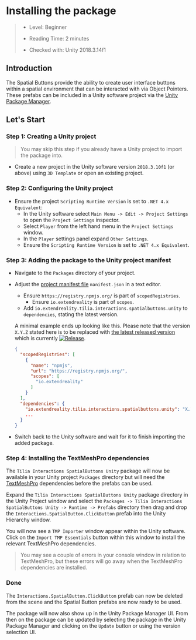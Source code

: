 # Installing the package

> * Level: Beginner
>
> * Reading Time: 2 minutes
>
> * Checked with: Unity 2018.3.14f1

## Introduction

The Spatial Buttons provide the ability to create user interface buttons within a spatial environment that can be interacted with via Object Pointers. These prefabs can be included in a Unity software project via the [Unity Package Manager].

## Let's Start

### Step 1: Creating a Unity project

> You may skip this step if you already have a Unity project to import the package into.

* Create a new project in the Unity software version `2018.3.10f1` (or above) using `3D Template` or open an existing project.

### Step 2: Configuring the Unity project

* Ensure the project `Scripting Runtime Version` is set to `.NET 4.x Equivalent`:
  * In the Unity software select `Main Menu -> Edit -> Project Settings` to open the `Project Settings` inspector.
  * Select `Player` from the left hand menu in the `Project Settings` window.
  * In the `Player` settings panel expand `Other Settings`.
  * Ensure the `Scripting Runtime Version` is set to `.NET 4.x Equivalent`.

### Step 3: Adding the package to the Unity project manifest

* Navigate to the `Packages` directory of your project.
* Adjust the [project manifest file][Project-Manifest] `manifest.json` in a text editor.
  * Ensure `https://registry.npmjs.org/` is part of `scopedRegistries`.
    * Ensure `io.extendreality` is part of `scopes`.
  * Add `io.extendreality.tilia.interactions.spatialbuttons.unity` to `dependencies`, stating the latest version.

  A minimal example ends up looking like this. Please note that the version `X.Y.Z` stated here is to be replaced with [the latest released version][Latest-Release] which is currently [![Release][Version-Release]][Releases].
  ```json
  {
    "scopedRegistries": [
      {
        "name": "npmjs",
        "url": "https://registry.npmjs.org/",
        "scopes": [
          "io.extendreality"
        ]
      }
    ],
    "dependencies": {
      "io.extendreality.tilia.interactions.spatialbuttons.unity": "X.Y.Z",
      ...
    }
  }
  ```
* Switch back to the Unity software and wait for it to finish importing the added package.

### Step 4: Installing the TextMeshPro dependencies

The `Tilia Interactions SpatialButtons Unity` package will now be available in your Unity project `Packages` directory but will need the [TextMeshPro] dependencies before the prefabs can be used.

Expand the `Tilia Interactions SpatialButtons Unity` package directory in the Unity Project window and select the `Packages -> Tilia Interactions SpatialButtons Unity -> Runtime -> Prefabs` directory then drag and drop the `Interactions.SpatialButton.ClickButton` prefab into the Unity Hierarchy window.

You will now see a `TMP Importer` window appear within the Unity software. Click on the `Import TMP Essentials` button within this window to install the relevant TextMeshPro dependencies.

> You may see a couple of errors in your console window in relation to TextMeshPro, but these errors will go away when the TextMeshPro dependencies are installed.

### Done

The `Interactions.SpatialButton.ClickButton` prefab can now be deleted from the scene and the Spatial Button prefabs are now ready to be used.

The package will now also show up in the Unity Package Manager UI. From then on the package can be updated by selecting the package in the Unity Package Manager and clicking on the `Update` button or using the version selection UI.

[Unity]: https://unity3d.com/
[Unity Package Manager]: https://docs.unity3d.com/Manual/upm-ui.html
[Project-Manifest]: https://docs.unity3d.com/Manual/upm-manifestPrj.html
[Version-Release]: https://img.shields.io/github/release/ExtendRealityLtd/Tilia.Interactions.SpatialButtons.Unity.svg
[Releases]: ../../../../../releases
[Latest-Release]: ../../../../../releases/latest
[TextMeshPro]: https://docs.unity3d.com/Manual/com.unity.textmeshpro.html